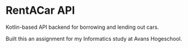 # RentACar API

Kotlin-based API backend for borrowing and lending out cars.

Built this an assignment for my Informatics study at Avans Hogeschool.
